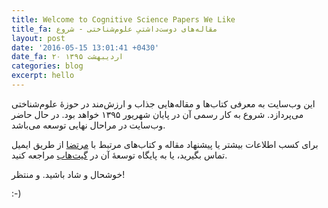 ```yaml
---
title: Welcome to Cognitive Science Papers We Like
title_fa: مقاله‌های دوست‌داشتیِ علوم‌شناختی - شروع
layout: post
date: '2016-05-15 13:01:41 +0430'
date_fa: ۲۰ اردیبهشت ۱۳۹۵
categories: blog
excerpt: hello
---
```


این وب‌سایت به معرفی کتاب‌ها و مقاله‌هایی جذاب و ارزش‌مند در حوزهٔ علوم‌شناختی می‌پردازد. شروع به کار رسمی آن در پایان شهریور ۱۳۹۵ خواهد بود. در حال حاضر وب‌سایت در مراحال نهایی توسعه می‌باشد.



برای کسب اطلاعات بیشتر یا پیشنهاد مقاله و کتاب‌های مرتبط با [مرتضا](mailto:ansarinia@me.com) از طریق ایمیل تماس بگیرید، یا به پایگاه توسعهٔ آن در [گیت‌هاب](http://github.com/morteza/cog.onto.ir) مراجعه کنید.



خوشحال و شاد باشید. و منتظر!

:-)
